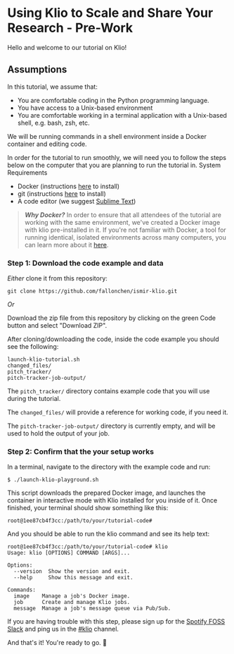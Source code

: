 # Using Klio to Scale and Share Your Research - Pre-Work

Hello and welcome to our tutorial on Klio! 

## Assumptions
In this tutorial, we assume that: 

* You are comfortable coding in the Python programming language. 
* You have access to  a Unix-based environment
* You are comfortable working in a terminal application with a Unix-based shell, e.g. bash, zsh, etc.

We will be running commands in a shell environment inside a Docker container and editing code. 

In order for the tutorial to run smoothly, we will need you to follow the steps below on the computer that you are planning to run the tutorial in.
System Requirements
* Docker (instructions [here](https://docs.docker.com/get-docker/) to install) 
* git (instructions [here](https://git-scm.com/book/en/v2/Getting-Started-Installing-Git) to install)
* A code editor (we suggest [Sublime Text](https://www.sublimetext.com/3))

> **_Why Docker?_** In order to ensure that all attendees of the tutorial are working with the same environment, we've created a Docker image with klio pre-installed in it. If you're not familiar with Docker, a tool for running identical, isolated environments across many computers, you can learn more about it [here](https://docs.docker.com/get-started/). 



### Step 1: Download the code example and data


*Either* clone it from this repository:

```
git clone https://github.com/fallonchen/ismir-klio.git
```

*Or* 

Download the zip file from this repository by clicking on the green Code button and select "Download ZIP".

 

After cloning/downloading the code, inside the code example you should see the following:

```
launch-klio-tutorial.sh
changed_files/
pitch_tracker/
pitch-tracker-job-output/
```

The `pitch_tracker/` directory contains example code that you will use during the tutorial. 

The `changed_files/` will provide a reference for working code, if you need it. 

The `pitch-tracker-job-output/` directory is currently empty, and will be used to hold the output of your job.

### Step 2: Confirm that the your setup works
In a terminal, navigate to the directory with the example code and run:

```
$ ./launch-klio-playground.sh
```

This script downloads the prepared Docker image, and launches the container in interactive mode with Klio installed for you inside of it. Once finished, your terminal should show something like this:

```
root@1ee87cb4f3cc:/path/to/your/tutorial-code#
```

And you should be able to run the klio command and see its help text:

```
root@1ee87cb4f3cc:/path/to/your/tutorial-code# klio
Usage: klio [OPTIONS] COMMAND [ARGS]...

Options:
  --version  Show the version and exit.
  --help     Show this message and exit.

Commands:
  image    Manage a job's Docker image.
  job      Create and manage Klio jobs.
  message  Manage a job's message queue via Pub/Sub.
```

If you are having trouble with this step, please  sign up for the [Spotify FOSS Slack](https://slackin.spotify.com/) and ping us in the [#klio](https://spotify-foss.slack.com/archives/C0177KD51AP) channel.


And that's it! You're ready to go. 🙌

